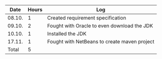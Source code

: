 | Date   | Hours |Log                                           |
|--------|-------|----------------------------------------------|
| 08.10. | 1     | Created requirement specification            |
| 09.10. | 2     | Fought with Oracle to even download the JDK  |
| 10.10. | 1     | Installed the JDK                            |
| 17.11. | 1     | Fought with NetBeans to create maven project |
| Total  | 5     |                                              |